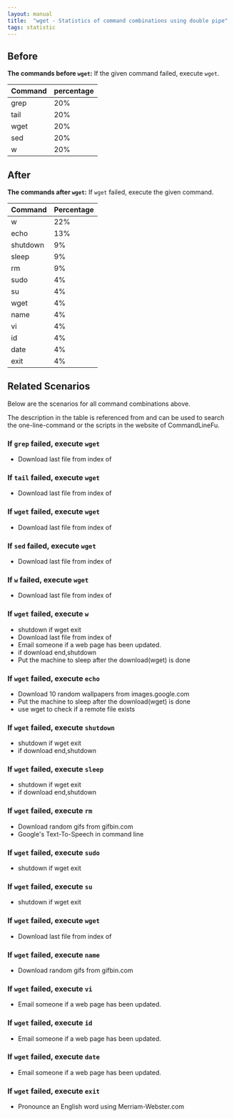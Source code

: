 ```yaml
---
layout: manual
title:  "wget - Statistics of command combinations using double pipe"
tags: statistic
---
```


## Before

__The commands before `wget`:__ If the given command failed, execute `wget`.

| Command | percentage |
|--------|--------|
| grep | 20% |
| tail | 20% |
| wget | 20% |
| sed | 20% |
| w | 20% |



## After

__The commands after `wget`:__ If `wget` failed, execute the given command.

| Command | Percentage | 
|-------|--------|
| w | 22% |
| echo | 13% |
| shutdown | 9% |
| sleep | 9% |
| rm | 9% |
| sudo | 4% |
| su | 4% |
| wget | 4% |
| name | 4% |
| vi | 4% |
| id | 4% |
| date | 4% |
| exit | 4% |



## Related Scenarios

Below are the scenarios for all command combinations above.

The description in the table is referenced from and can be used to search the one-line-command or the scripts in the website of CommandLineFu.


### If `grep` failed, execute `wget`

- Download last file from index of

            
### If `tail` failed, execute `wget`

- Download last file from index of

            
### If `wget` failed, execute `wget`

- Download last file from index of

            
### If `sed` failed, execute `wget`

- Download last file from index of

            
### If `w` failed, execute `wget`

- Download last file from index of

            


### If `wget` failed, execute `w`

- shutdown if wget exit
- Download last file from index of
- Email someone if a web page has been updated.
- if download end,shutdown
- Put the machine to sleep after the download(wget) is done

            
### If `wget` failed, execute `echo`

- Download 10 random wallpapers from images.google.com
- Put the machine to sleep after the download(wget) is done
- use wget to check if a remote file exists

            
### If `wget` failed, execute `shutdown`

- shutdown if wget exit
- if download end,shutdown

            
### If `wget` failed, execute `sleep`

- shutdown if wget exit
- if download end,shutdown

            
### If `wget` failed, execute `rm`

- Download random gifs from gifbin.com
- Google's Text-To-Speech in command line

            
### If `wget` failed, execute `sudo`

- shutdown if wget exit

            
### If `wget` failed, execute `su`

- shutdown if wget exit

            
### If `wget` failed, execute `wget`

- Download last file from index of

            
### If `wget` failed, execute `name`

- Download random gifs from gifbin.com

            
### If `wget` failed, execute `vi`

- Email someone if a web page has been updated.

            
### If `wget` failed, execute `id`

- Email someone if a web page has been updated.

            
### If `wget` failed, execute `date`

- Email someone if a web page has been updated.

            
### If `wget` failed, execute `exit`

- Pronounce an English word using Merriam-Webster.com

            
